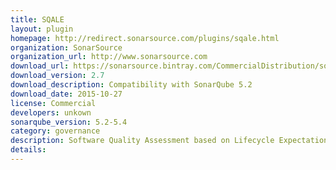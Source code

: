 ```yaml
---
title: SQALE
layout: plugin
homepage: http://redirect.sonarsource.com/plugins/sqale.html
organization: SonarSource
organization_url: http://www.sonarsource.com
download_url: https://sonarsource.bintray.com/CommercialDistribution/sonar-sqale-plugin/sonar-sqale-plugin-2.7.jar
download_version: 2.7
download_description: Compatibility with SonarQube 5.2
download_date: 2015-10-27
license: Commercial
developers: unkown
sonarqube_version: 5.2-5.4
category: governance
description: Software Quality Assessment based on Lifecycle Expectations
details: 
---
```


